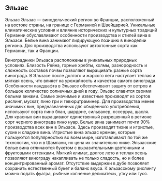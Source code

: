 ## Эльзас 

Эльзас
Эльзас — винодельческий регион во Франции, расположенный на востоке страны, на границе с Германией и Швейцарией. Уникальные климатические условия и влияние исторических и культурных традиций Германии обуславливают особенности производства и стилей вина в Эльзасе. Белые вина занимают лидирующую позицию в виноделии региона. Для производства используют автохтонные сорта как Германии, так и Франции.

Виноградники Эльзаса расположены в уникальных природных условиях. Близость Рейна, горные хребты, холмы, разнородность и сложность составов почвы позволяют выращивать разные сорта винограда. В Эльзасе после долгого и жаркого лета наступает теплая и мягкая осень, что влияет на урожайность и качества самого винограда. Особенности ландшафта в Эльзасе обеспечивают защиту от ветров и большое количество солнечных дней в году.
Эльзас славится своими белыми винами. Самые значимые и известные производят из сортов рислинг, мускат, пино гри и гевюрцтраминер. Для производства менее значимых вин, предназначенных для обыденного употребления, используют сорта пино блан, шардоне, сильванер, оссерруа, шасля. Для красных вин выращивают единственный разрешенный в регионе сорт черного винограда пино нуар.
Белые вина занимают почти 90% производства всех вин в Эльзасе. Здесь производят тихие и игристые, сухие и сладкие вина. Игристые вина эльзас креман, которые пользуются популярностью во всем мире, изготавливают по той же технологии, что и в Шампани, но цена их значительно ниже. 
Эльзасские белые вина отличаются букетом с выразительными цветочными и фруктовыми оттенками. Мягкий климат, долгое лето и теплая осень позволяют винограду накапливать не только сладость, но и более концентрированный аромат. Отсутствие выдержки в дубе позволяет сохранить естественный букет и баланс вкуса. К эльзасскому рислингу можно подать фуагра, рыбные копченые деликатесы, утку или гуся.

